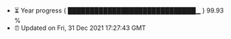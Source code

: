 - ⏳ Year progress { █████████████████████████████▁ } 99.93 %
- ⏰ Updated on Fri, 31 Dec 2021 17:27:43 GMT

